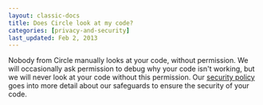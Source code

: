 ```yaml
---
layout: classic-docs
title: Does Circle look at my code?
categories: [privacy-and-security]
last_updated: Feb 2, 2013
---
```


Nobody from Circle manually looks at your code, without permission.
We will occasionally ask permission to debug why your code isn't working, but we will never look at your code without this permission.
Our [security policy](/security)
goes into more detail about our safeguards to ensure the security of your code.
